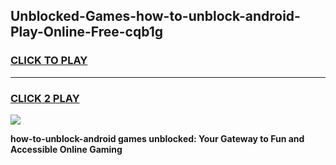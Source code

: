 
## Unblocked-Games-how-to-unblock-android-Play-Online-Free-cqb1g
<h3>
<a href="https://premium76.site?title=how-to-unblock-android&ref=26A">CLICK TO PLAY</a></h3>
<hr>

<h3>
<a href="https://premium76.site?title=how-to-unblock-android&ref=26A">CLICK 2 PLAY</a>
  
</h3>

<a href="https://premium76.site?title=how-to-unblock-android&ref=26A"><img src="https://clearcache.store/games.png"></a>


**how-to-unblock-android games unblocked: Your Gateway to Fun and Accessible Online Gaming**
